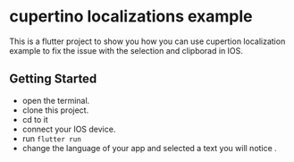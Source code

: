 # cupertino localizations example

This is a flutter project to show you how you can use cupertion localization example to fix the issue with the selection and clipborad in IOS.

## Getting Started
* open the terminal.
* clone this project.
* cd to it
* connect your IOS device.
* run ```flutter run```
* change the language of your app and selected a text you will notice .